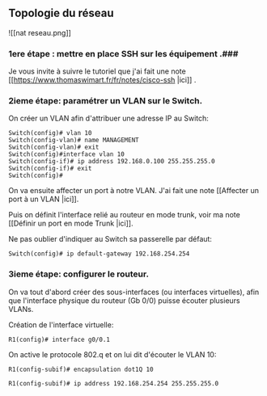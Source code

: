 
## Topologie du réseau ##

![[nat reseau.png]]

### 1ere étape : mettre en place SSH sur les équipement .###

Je vous invite à suivre le tutoriel que j'ai fait une note [[https://www.thomaswimart.fr/fr/notes/cisco-ssh |ici]] .

### 2ieme étape: paramétrer un VLAN sur le Switch. ###

On créer un VLAN afin d'attribuer une adresse IP au Switch:

````
Switch(config)# vlan 10
Switch(config-vlan)# name MANAGEMENT
Switch(config-vlan)# exit
Switch(config)#interface vlan 10
Switch(config-if)# ip address 192.168.0.100 255.255.255.0 
Switch(config-if)# exit
Switch(config)# 
````

On va ensuite affecter un port à notre VLAN. J'ai fait une note [[Affecter un port à un VLAN |ici]]. 

Puis on définit l'interface relié au routeur en mode trunk, voir ma note [[Définir un port en mode Trunk |ici]].

Ne pas oublier d'indiquer au Switch sa passerelle par défaut: 

 ````
 Switch(config)# ip default-gateway 192.168.254.254
````


### 3ieme étape: configurer le routeur. ###

On va tout d'abord créer des sous-interfaces (ou interfaces virtuelles), afin que l'interface physique du routeur (Gb 0/0) puisse écouter plusieurs VLANs. 

Création de l'interface virtuelle:
```
R1(config)# interface g0/0.1 
```

On active le protocole 802.q et on lui dit d'écouter le VLAN 10:
```
R1(config-subif)# encapsulation dot1Q 10
```

```
R1(config-subif)# ip address 192.168.254.254 255.255.255.0
```

